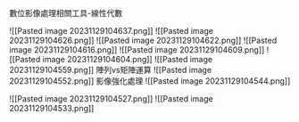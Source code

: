 數位影像處理相關工具-線性代數

![[Pasted image 20231129104637.png]]
![[Pasted image 20231129104626.png]]
![[Pasted image 20231129104622.png]]
![[Pasted image 20231129104616.png]]
![[Pasted image 20231129104609.png]]
![[Pasted image 20231129104604.png]]
![[Pasted image 20231129104559.png]]
陣列vs矩陣運算
![[Pasted image 20231129104552.png]]
影像強化處理
![[Pasted image 20231129104544.png]]

![[Pasted image 20231129104527.png]]
![[Pasted image 20231129104533.png]]